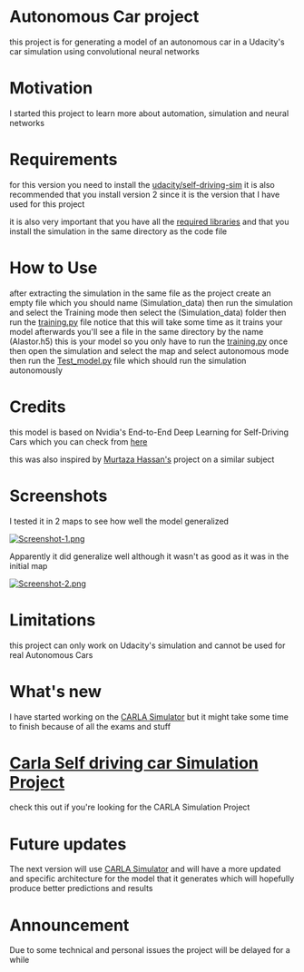 # Autonomous Car project


this project is for generating a model of an autonomous car in a Udacity's car simulation using convolutional neural networks


# Motivation

I started this project to learn more about automation, simulation and neural networks

# Requirements

for this version you need to install the [udacity/self-driving-sim](https://github.com/udacity/self-driving-car-sim) it is also recommended that you install version 2 since it is the version that I have used for this project

it is also very important that you have all the [required libraries](https://github.com/UndeadZed/Equus/blob/main/git-Equus/requirements.txt) and that you install the simulation in the same directory as the code file

# How to Use

after extracting the simulation in the same file as the project create an empty file which you should name (Simulation_data) then run the simulation and select the Training mode
then select the (Simulation_data) folder then run the [training.py](https://github.com/UndeadZed/Equus/blob/main/git-Equus/training.py) file notice that this will take some time as it trains your model afterwards you'll see a file in the same directory by the name (Alastor.h5) this is your model so you only have to run the [training.py](https://github.com/UndeadZed/Equus/blob/main/git-Equus/training.py) once then open the simulation and select the map and select autonomous mode then run the [Test_model.py](https://github.com/UndeadZed/Equus/blob/main/git-Equus/Test_model.py) file which should run the simulation autonomously

# Credits

this model is based on Nvidia's End-to-End Deep Learning for Self-Driving Cars which you can check from [here](https://developer.nvidia.com/blog/deep-learning-self-driving-cars/)

this was also inspired by [Murtaza Hassan's](https://github.com/murtazahassan) project on a similar subject

# Screenshots
I tested it in 2 maps to see how well the model generalized

[![Screenshot-1.png](https://i.postimg.cc/C5CBnQX6/Screenshot-3.png)](https://postimg.cc/sGXDtwVp)

Apparently it did generalize well although it wasn't as good as it was in the initial map

[![Screenshot-2.png](https://i.postimg.cc/wvXTws21/Screenshot-4.png)](https://postimg.cc/ftbNLy6s)

# Limitations
this project can only work on Udacity's simulation and cannot be used for real Autonomous Cars


# What's new

I have started working on the [CARLA Simulator](https://carla.org/) but it might take some time to finish because of all the exams and stuff


# [Carla Self driving car Simulation Project](https://github.com/UndeadZed/Equus/tree/main/git-Equus%20(CARLA)) 

check this out if you're looking for the CARLA Simulation Project


# Future updates

The next version will use [CARLA Simulator](https://carla.org/) and will have a more updated and specific architecture for the model that it generates which will hopefully produce better predictions and results

# Announcement
Due to some technical and personal issues the project will be delayed for a while

